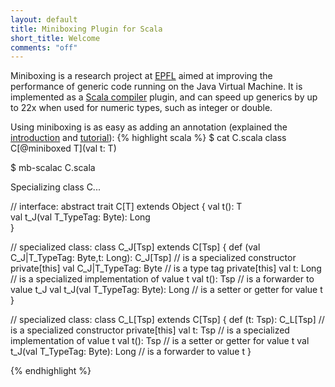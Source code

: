 ```yaml
---
layout: default
title: Miniboxing Plugin for Scala
short_title: Welcome
comments: "off"
---
```


Miniboxing is a research project at [EPFL](http://lamp.epfl.ch) aimed at improving the performance of generic code running on the Java Virtual Machine. It is implemented as a [Scala compiler](http://scala-lang.org) plugin, and can speed up generics by up to 22x when used for numeric types, such as integer or double.

Using miniboxing is as easy as adding an annotation (explained the [introduction](intro.html) and [tutorial](tutorial.html)):
{% highlight scala %}
$ cat C.scala 
class C[@miniboxed T](val t: T)

$ mb-scalac C.scala
         
Specializing class C...

  // interface:
  abstract trait C[T] extends Object {
    val t(): T                                                            
    val t_J(val T_TypeTag: Byte): Long                                    
  }

  // specialized class:
  class C_J[Tsp] extends C[Tsp] {
    def <init>(val C_J|T_TypeTag: Byte,t: Long): C_J[Tsp] // is a specialized constructor
    private[this] val C_J|T_TypeTag: Byte // is a type tag
    private[this] val t: Long             // is a specialized implementation of value t
    val t(): Tsp                          // is a forwarder to value t_J
    val t_J(val T_TypeTag: Byte): Long    // is a setter or getter for value t
  }

  // specialized class:
  class C_L[Tsp] extends C[Tsp] {
    def <init>(t: Tsp): C_L[Tsp]          // is a specialized constructor
    private[this] val t: Tsp              // is a specialized implementation of value t
    val t(): Tsp                          // is a setter or getter for value t
    val t_J(val T_TypeTag: Byte): Long    // is a forwarder to value t
  }

{% endhighlight %}

